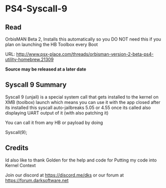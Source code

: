 # PS4-Syscall-9

## Read

OrbisMAN Beta 2, Installs this automatically so you DO NOT need this if you plan on launching the HB Toolbox every Boot

URL: http://www.psx-place.com/threads/orbisman-version-2-beta-ps4-utility-homebrew.21309

****Source may be released at a later date****
## Syscall 9 Summary 

Syscall 9 (unjail) is a special system call that gets installed to the kernel on XMB (toolbox) launch which means you can use it with the app closed after its installed this syscall auto-jailbreaks 5.05 or 4.55 once its called also displaying UART output of it (with also patching it)

You can call it from any HB or payload by doing 

Syscall(9);

## Credits

Id also like to thank Golden for the help and code for Putting my code into Kernel Context


Join our discord at https://discord.me/dks or our forum at https://forum.darksoftware.net
